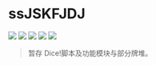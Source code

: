 # ssJSKFJDJ
![](https://img.shields.io/badge/License-MIT-blue) ![](https://img.shields.io/badge/Lua%20script-1-blue) ![](https://img.shields.io/badge/Lua%20mod-0-red) ![](https://img.shields.io/badge/PublicDeck-0-red) ![](https://img.shields.io/badge/Lua%20Module-0-red)
> 暂存 Dice!脚本及功能模块与部分牌堆。
